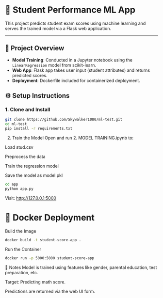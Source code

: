 # 🧠 Student Performance ML App

This project predicts student exam scores using machine learning and serves the trained model via a Flask web application.

---

## 🚧 Project Overview

- **Model Training**: Conducted in a Jupyter notebook using the `LinearRegression` model from scikit-learn.
- **Web App**: Flask app takes user input (student attributes) and returns predicted scores.
- **Deployment**: Dockerfile included for containerized deployment.


## ⚙️ Setup Instructions

### 1. Clone and Install

```bash
git clone https://github.com/Skywalker1080/ml-test.git
cd ml-test
pip install -r requirements.txt
```

2. Train the Model
Open and run 2. MODEL TRAINING.ipynb to:

Load stud.csv

Preprocess the data

Train the regression model

Save the model as model.pkl

```bash
cd app
python app.py
```

Visit: http://127.0.0.1:5000

# 🐳 Docker Deployment
Build the Image

```bash
docker build -t student-score-app .
```

Run the Container

```bash
docker run -p 5000:5000 student-score-app
```
📌 Notes
Model is trained using features like gender, parental education, test preparation, etc.

Target: Predicting math score.

Predictions are returned via the web UI form.